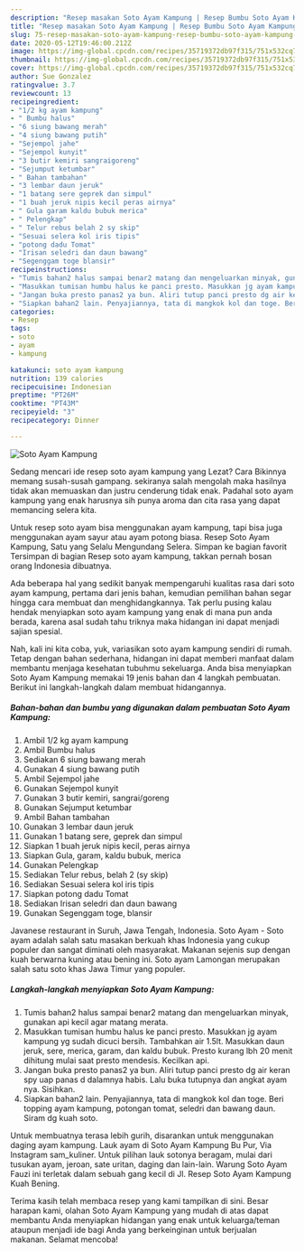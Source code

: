 ```yaml
---
description: "Resep masakan Soto Ayam Kampung | Resep Bumbu Soto Ayam Kampung Yang Sempurna"
title: "Resep masakan Soto Ayam Kampung | Resep Bumbu Soto Ayam Kampung Yang Sempurna"
slug: 75-resep-masakan-soto-ayam-kampung-resep-bumbu-soto-ayam-kampung-yang-sempurna
date: 2020-05-12T19:46:00.212Z
image: https://img-global.cpcdn.com/recipes/35719372db97f315/751x532cq70/soto-ayam-kampung-foto-resep-utama.jpg
thumbnail: https://img-global.cpcdn.com/recipes/35719372db97f315/751x532cq70/soto-ayam-kampung-foto-resep-utama.jpg
cover: https://img-global.cpcdn.com/recipes/35719372db97f315/751x532cq70/soto-ayam-kampung-foto-resep-utama.jpg
author: Sue Gonzalez
ratingvalue: 3.7
reviewcount: 13
recipeingredient:
- "1/2 kg ayam kampung"
- " Bumbu halus"
- "6 siung bawang merah"
- "4 siung bawang putih"
- "Sejempol jahe"
- "Sejempol kunyit"
- "3 butir kemiri sangraigoreng"
- "Sejumput ketumbar"
- " Bahan tambahan"
- "3 lembar daun jeruk"
- "1 batang sere geprek dan simpul"
- "1 buah jeruk nipis kecil peras airnya"
- " Gula garam kaldu bubuk merica"
- " Pelengkap"
- " Telur rebus belah 2 sy skip"
- "Sesuai selera kol iris tipis"
- "potong dadu Tomat"
- "Irisan seledri dan daun bawang"
- "Segenggam toge blansir"
recipeinstructions:
- "Tumis bahan2 halus sampai benar2 matang dan mengeluarkan minyak, gunakan api kecil agar matang merata."
- "Masukkan tumisan humbu halus ke panci presto. Masukkan jg ayam kampung yg sudah dicuci bersih. Tambahkan air 1.5lt. Masukkan daun jeruk, sere, merica, garam, dan kaldu bubuk. Presto kurang lbh 20 menit dihitung mulai saat presto mendesis. Kecilkan api."
- "Jangan buka presto panas2 ya bun. Aliri tutup panci presto dg air keran spy uap panas d dalamnya habis. Lalu buka tutupnya dan angkat ayam nya. Sisihkan."
- "Siapkan bahan2 lain. Penyajiannya, tata di mangkok kol dan toge. Beri topping ayam kampung, potongan tomat, seledri dan bawang daun. Siram dg kuah soto."
categories:
- Resep
tags:
- soto
- ayam
- kampung

katakunci: soto ayam kampung 
nutrition: 139 calories
recipecuisine: Indonesian
preptime: "PT26M"
cooktime: "PT43M"
recipeyield: "3"
recipecategory: Dinner

---
```



![Soto Ayam Kampung](https://img-global.cpcdn.com/recipes/35719372db97f315/751x532cq70/soto-ayam-kampung-foto-resep-utama.jpg)

Sedang mencari ide resep soto ayam kampung yang Lezat? Cara Bikinnya memang susah-susah gampang. sekiranya salah mengolah maka hasilnya tidak akan memuaskan dan justru cenderung tidak enak. Padahal soto ayam kampung yang enak harusnya sih punya aroma dan cita rasa yang dapat memancing selera kita.

Untuk resep soto ayam bisa menggunakan ayam kampung, tapi bisa juga menggunakan ayam sayur atau ayam potong biasa. Resep Soto Ayam Kampung, Satu yang Selalu Mengundang Selera. Simpan ke bagian favorit Tersimpan di bagian Resep soto ayam kampung, takkan pernah bosan orang Indonesia dibuatnya.

Ada beberapa hal yang sedikit banyak mempengaruhi kualitas rasa dari soto ayam kampung, pertama dari jenis bahan, kemudian pemilihan bahan segar hingga cara membuat dan menghidangkannya. Tak perlu pusing kalau hendak menyiapkan soto ayam kampung yang enak di mana pun anda berada, karena asal sudah tahu triknya maka hidangan ini dapat menjadi sajian spesial.


Nah, kali ini kita coba, yuk, variasikan soto ayam kampung sendiri di rumah. Tetap dengan bahan sederhana, hidangan ini dapat memberi manfaat dalam membantu menjaga kesehatan tubuhmu sekeluarga. Anda bisa menyiapkan Soto Ayam Kampung memakai 19 jenis bahan dan 4 langkah pembuatan. Berikut ini langkah-langkah dalam membuat hidangannya.

<!--inarticleads1-->

##### Bahan-bahan dan bumbu yang digunakan dalam pembuatan Soto Ayam Kampung:

1. Ambil 1/2 kg ayam kampung
1. Ambil  Bumbu halus
1. Sediakan 6 siung bawang merah
1. Gunakan 4 siung bawang putih
1. Ambil Sejempol jahe
1. Gunakan Sejempol kunyit
1. Gunakan 3 butir kemiri, sangrai/goreng
1. Gunakan Sejumput ketumbar
1. Ambil  Bahan tambahan
1. Gunakan 3 lembar daun jeruk
1. Gunakan 1 batang sere, geprek dan simpul
1. Siapkan 1 buah jeruk nipis kecil, peras airnya
1. Siapkan  Gula, garam, kaldu bubuk, merica
1. Gunakan  Pelengkap
1. Sediakan  Telur rebus, belah 2 (sy skip)
1. Sediakan Sesuai selera kol iris tipis
1. Siapkan potong dadu Tomat
1. Sediakan Irisan seledri dan daun bawang
1. Gunakan Segenggam toge, blansir


Javanese restaurant in Suruh, Jawa Tengah, Indonesia. Soto Ayam - Soto ayam adalah salah satu masakan berkuah khas Indonesia yang cukup populer dan sangat diminati oleh masyarakat. Makanan sejenis sup dengan kuah berwarna kuning atau bening ini. Soto ayam Lamongan merupakan salah satu soto khas Jawa Timur yang populer. 

<!--inarticleads2-->

##### Langkah-langkah menyiapkan Soto Ayam Kampung:

1. Tumis bahan2 halus sampai benar2 matang dan mengeluarkan minyak, gunakan api kecil agar matang merata.
1. Masukkan tumisan humbu halus ke panci presto. Masukkan jg ayam kampung yg sudah dicuci bersih. Tambahkan air 1.5lt. Masukkan daun jeruk, sere, merica, garam, dan kaldu bubuk. Presto kurang lbh 20 menit dihitung mulai saat presto mendesis. Kecilkan api.
1. Jangan buka presto panas2 ya bun. Aliri tutup panci presto dg air keran spy uap panas d dalamnya habis. Lalu buka tutupnya dan angkat ayam nya. Sisihkan.
1. Siapkan bahan2 lain. Penyajiannya, tata di mangkok kol dan toge. Beri topping ayam kampung, potongan tomat, seledri dan bawang daun. Siram dg kuah soto.


Untuk membuatnya terasa lebih gurih, disarankan untuk menggunakan daging ayam kampung. Lauk ayam di Soto Ayam Kampung Bu Pur, Via Instagram sam_kuliner. Untuk pilihan lauk sotonya beragam, mulai dari tusukan ayam, jeroan, sate uritan, daging dan lain-lain. Warung Soto Ayam Fauzi ini terletak dalam sebuah gang kecil di Jl. Resep Soto Ayam Kampung Kuah Bening. 

Terima kasih telah membaca resep yang kami tampilkan di sini. Besar harapan kami, olahan Soto Ayam Kampung yang mudah di atas dapat membantu Anda menyiapkan hidangan yang enak untuk keluarga/teman ataupun menjadi ide bagi Anda yang berkeinginan untuk berjualan makanan. Selamat mencoba!

